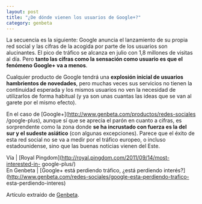 ```yaml
---
layout: post
title: "¿De dónde vienen los usuarios de Google+?"
category: genbeta
---
```




La secuencia es la siguiente: Google anuncia el lanzamiento de su propia red
social y las cifras de la acogida por parte de los usuarios son alucinantes.
El pico de tráfico se alcanza en julio con 1,8 millones de visitas al día.
Pero **tanto las cifras como la sensación como usuario es que el fenómeno
Google+ va a menos**.

Cualquier producto de Google tendrá una **explosión inicial de usuarios
hambrientos de novedades**, pero muchas veces sus servicios no tienen la
continuidad esperada y los mismos usuarios no ven la necesidad de utilizarlos
de forma habitual (y ya son unas cuantas las ideas que se van al garete por el
mismo efecto).

En el caso de [Google+](http://www.genbeta.com/productos/redes-sociales
/google-plus), aunque sí que se aprecia el parón en cuanto a cifras, es
sorprendente como la zona donde **se ha incrustado con fuerza es la del sur y
el sudeste asiático** (con algunas excepciones). Parece que el éxito de esta
red social no se va a medir por el tráfico europeo, o incluso estadounidense,
sino que las buenas noticias vienen del Este.

Vía | [Royal Pingdom](http://royal.pingdom.com/2011/09/14/most-interested-in-
google-plus/)  
En Genbeta | [Google+ está perdiendo tráfico, ¿está perdiendo
interés?](http://www.genbeta.com/redes-sociales/google-esta-perdiendo-trafico-
esta-perdiendo-interes)

Artículo extraído de [Genbeta](http://www.genbeta.com).